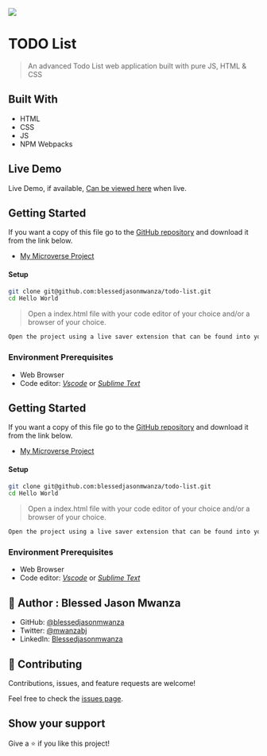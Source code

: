 ![](https://img.shields.io/badge/Microverse-blueviolet)

# TODO List

> An advanced Todo List web application built with pure JS, HTML & CSS 

## Built With

- HTML
- CSS
- JS
- NPM Webpacks

## Live Demo
Live Demo, if available, [Can be viewed here](https://blessedjasonmwanza.github.io/todo-list/) when live.


## Getting Started
If you want a copy of this file go to the [GitHub repository](https://github.com/blessedjasonmwanza/todo-list) and download it from the link below.
- [My Microverse Project](git@github.com:blessedjasonmwanza/todo-list.git)

#### Setup
```bash
git clone git@github.com:blessedjasonmwanza/todo-list.git
cd Hello World
```
> Open a index.html file with your code editor of your choice and/or a browser of your choice.
```bash
Open the project using a live saver extension that can be found into your code editor.
```

### Environment Prerequisites
- Web Browser
- Code editor: _[Vscode](https://code.visualstudio.com/)_ or _[Sublime Text](https://www.sublimetext.com/)_

## Getting Started
If you want a copy of this file go to the [GitHub repository](https://github.com/blessedjasonmwanza/todo-list) and download it from the link below.
- [My Microverse Project](git@github.com:blessedjasonmwanza/todo-list.git)

#### Setup
```bash
git clone git@github.com:blessedjasonmwanza/todo-list.git
cd Hello World
```
> Open a index.html file with your code editor of your choice and/or a browser of your choice.
```bash
Open the project using a live saver extension that can be found into your code editor.
```

### Environment Prerequisites
- Web Browser
- Code editor: _[Vscode](https://code.visualstudio.com/)_ or _[Sublime Text](https://www.sublimetext.com/)_

## 👤 Author : Blessed Jason Mwanza

- GitHub: [@blessedjasonmwanza](https://github.com/blessedjasonmwanza)
- Twitter: [@mwanzabj](https://twitter.com/mwanzabj)
- LinkedIn: [Blessedjasonmwanza](https://linkedin.com/in/blessedjasonmwanza)


## 🤝 Contributing

Contributions, issues, and feature requests are welcome!

Feel free to check the [issues page](../../issues/).

## Show your support

Give a ⭐️ if you like this project!
